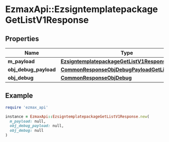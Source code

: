 # EzmaxApi::EzsigntemplatepackageGetListV1Response

## Properties

| Name | Type | Description | Notes |
| ---- | ---- | ----------- | ----- |
| **m_payload** | [**EzsigntemplatepackageGetListV1ResponseMPayload**](EzsigntemplatepackageGetListV1ResponseMPayload.md) |  |  |
| **obj_debug_payload** | [**CommonResponseObjDebugPayloadGetList**](CommonResponseObjDebugPayloadGetList.md) |  | [optional] |
| **obj_debug** | [**CommonResponseObjDebug**](CommonResponseObjDebug.md) |  | [optional] |

## Example

```ruby
require 'ezmax_api'

instance = EzmaxApi::EzsigntemplatepackageGetListV1Response.new(
  m_payload: null,
  obj_debug_payload: null,
  obj_debug: null
)
```

